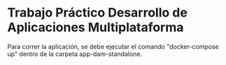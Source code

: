 # Trabajo Práctico Desarrollo de Aplicaciones Multiplataforma

Para correr la aplicación, se debe ejecutar el comando "docker-compose up" dentro de la carpeta app-dam-standalone.
